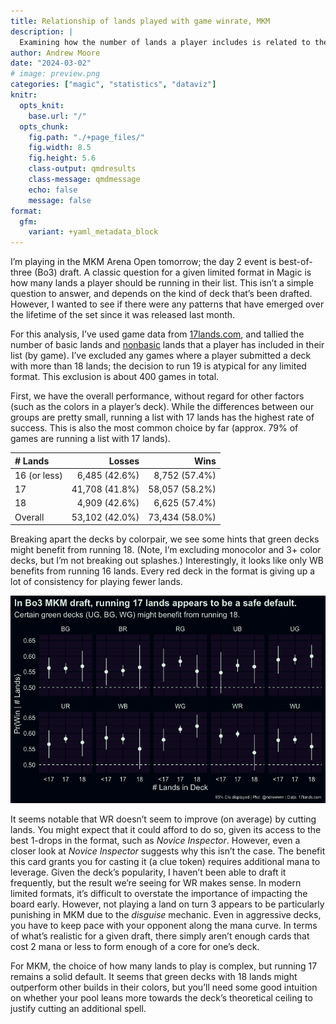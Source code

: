 ```yaml
---
title: Relationship of lands played with game winrate, MKM
description: |
  Examining how the number of lands a player includes is related to their success in traditional (best-of-three) draft games in MKM.
author: Andrew Moore
date: "2024-03-02"
# image: preview.png
categories: ["magic", "statistics", "dataviz"]
knitr:
  opts_knit: 
    base.url: "/"
  opts_chunk:
    fig.path: "./+page_files/"
    fig.width: 8.5
    fig.height: 5.6
    class-output: qmdresults
    class-message: qmdmessage
    echo: false
    message: false
format:
  gfm:
    variant: +yaml_metadata_block
---
```


<script>
  import BlogHead from "$lib/components/BlogHead.svelte";
</script>

<BlogHead title={title} date={date} />

I’m playing in the MKM Arena Open tomorrow; the day 2 event is
best-of-three (Bo3) draft. A classic question for a given limited format
in Magic is how many lands a player should be running in their list.
This isn’t a simple question to answer, and depends on the kind of deck
that’s been drafted. However, I wanted to see if there were any patterns
that have emerged over the lifetime of the set since it was released
last month.

For this analysis, I’ve used game data from
[17lands.com](https://17lands.com/), and tallied the number of basic
lands and
[nonbasic](https://scryfall.com/search?q=set:mkm+type:land+-type:basic)
lands that a player has included in their list (by game). I’ve excluded
any games where a player submitted a deck with more than 18 lands; the
decision to run 19 is atypical for any limited format. This exclusion is
about 400 games in total.

First, we have the overall performance, without regard for other factors
(such as the colors in a player’s deck). While the differences between
our groups are pretty small, running a list with 17 lands has the
highest rate of success. This is also the most common choice by far
(approx. 79% of games are running a list with 17 lands).

| \# Lands     |         Losses |           Wins |
|:-------------|---------------:|---------------:|
| 16 (or less) |  6,485 (42.6%) |  8,752 (57.4%) |
| 17           | 41,708 (41.8%) | 58,057 (58.2%) |
| 18           |  4,909 (42.6%) |  6,625 (57.4%) |
| Overall      | 53,102 (42.0%) | 73,434 (58.0%) |

Breaking apart the decks by colorpair, we see some hints that green
decks might benefit from running 18. (Note, I’m excluding monocolor and
3+ color decks, but I’m not breaking out splashes.) Interestingly, it
looks like only WB benefits from running 16 lands. Every red deck in the
format is giving up a lot of consistency for playing fewer lands.

![](./+page_files/unnamed-chunk-4-1.png)

It seems notable that WR doesn’t seem to improve (on average) by cutting
lands. You might expect that it could afford to do so, given its access
to the best 1-drops in the format, such as *Novice Inspector*. However,
even a closer look at *Novice Inspector* suggests why this isn’t the
case. The benefit this card grants you for casting it (a clue token)
requires additional mana to leverage. Given the deck’s popularity, I
haven’t been able to draft it frequently, but the result we’re seeing
for WR makes sense. In modern limited formats, it’s difficult to
overstate the importance of impacting the board early. However, not
playing a land on turn 3 appears to be particularly punishing in MKM due
to the *disguise* mechanic. Even in aggressive decks, you have to keep
pace with your opponent along the mana curve. In terms of what’s
realistic for a given draft, there simply aren’t enough cards that cost
2 mana or less to form enough of a core for one’s deck.

For MKM, the choice of how many lands to play is complex, but running 17
remains a solid default. It seems that green decks with 18 lands might
outperform other builds in their colors, but you’ll need some good
intuition on whether your pool leans more towards the deck’s theoretical
ceiling to justify cutting an additional spell.
